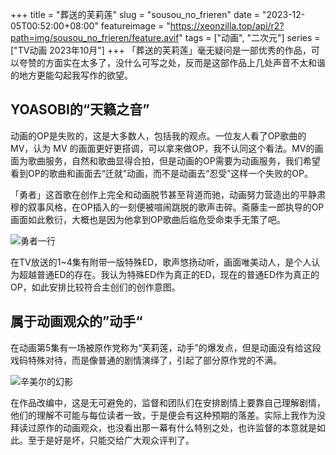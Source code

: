 +++
title = "葬送的芙莉莲"
slug = "sousou_no_frieren"
date = "2023-12-05T00:52:00+08:00"
featureimage = "https://xeonzilla.top/api/r2?path=img/sousou_no_frieren/feature.avif"
tags = ["动画", "二次元"]
series = ["TV动画 2023年10月"]
+++
「葬送的芙莉莲」毫无疑问是一部优秀的作品，可以夸赞的方面实在太多了，没什么可写之处，反而是这部作品上几处声音不太和谐的地方更能勾起我写作的欲望。

## YOASOBI的“天籁之音”
动画的OP是失败的，这是大多数人，包括我的观点。一位友人看了OP歌曲的MV，认为 MV 的画面更好更搭调，可以拿来做OP，我不认同这个看法。MV的画面为歌曲服务，自然和歌曲显得合拍，但是动画的OP需要为动画服务，我们希望看到OP的歌曲和画面去“迁就”动画，而不是动画去“忍受”这样一个失败的OP。

「勇者」这首歌在创作上完全和动画脱节甚至背道而驰，动画努力营造出的平静肃穆的叙事风格，在OP插入的一刻便被喧闹跳脱的歌声击碎。斋藤圭一郎执导的OP画面如此敷衍，大概也是因为他拿到OP歌曲后临危受命束手无策了吧。

![勇者一行](https://xeonzilla.top/api/r2?path=img/sousou_no_frieren/01.avif "勇者一行")

在TV放送的1~4集有附带一版特殊ED，歌声悠扬动听，画面唯美动人，是个人认为超越普通ED的存在。我认为特殊ED作为真正的ED，现在的普通ED作为真正的OP，如此安排比较符合主创们的创作意图。

## 属于动画观众的”动手“
在动画第5集有一场被原作党称为“芙莉莲，动手”的爆发点，但是动画没有给这段戏码特殊对待，而是像普通的剧情演绎了，引起了部分原作党的不满。

![辛美尔的幻影](https://xeonzilla.top/api/r2?path=img/sousou_no_frieren/02.avif "辛美尔的幻影")

在作品改编中，这是无可避免的，监督和团队们在安排剧情上要靠自己理解剧情，他们的理解不可能与每位读者一致，于是便会有这种预期的落差。实际上我作为没拜读过原作的动画观众，也没看出那一幕有什么特别之处，也许监督的本意就是如此。至于是好是坏，只能交给广大观众评判了。